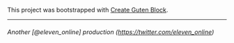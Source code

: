 This project was bootstrapped with [Create Guten Block](https://github.com/ahmadawais/create-guten-block).

---

###### Another [@eleven_online] production (https://twitter.com/eleven_online)
